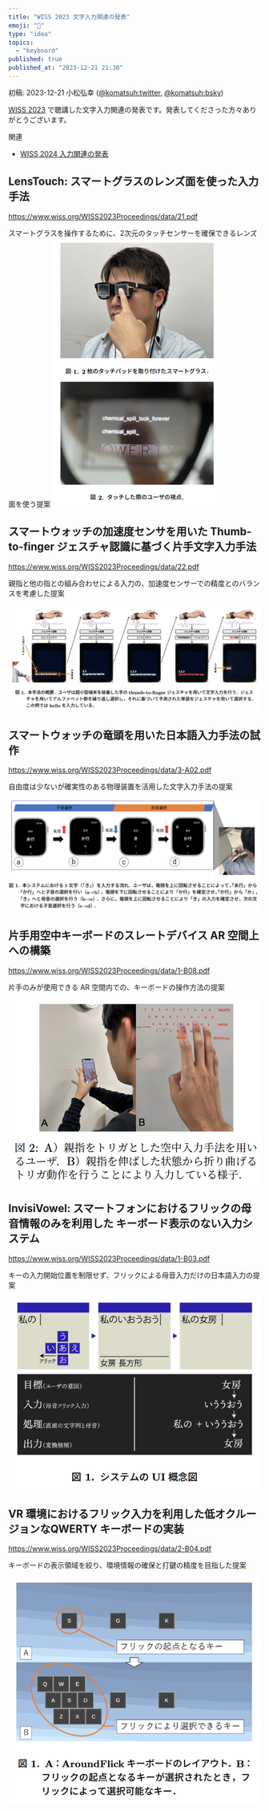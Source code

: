 ```yaml
---
title: "WISS 2023 文字入力関連の発表"
emoji: "📜"
type: "idea"
topics:
  - "keyboard"
published: true
published_at: "2023-12-21 21:30"
---
```


初稿: 2023-12-21
小松弘幸 ([@komatsuh:twitter](https://twitter.com/komatsuh), [@komatsuh:bsky](https://bsky.app/profile/komatsuh.bsky.social))

[WISS 2023](https://www.wiss.org/WISS2023/program.html) で聴講した文字入力関連の発表です。発表してくださった方々ありがとうございます。

関連
* [WISS 2024 入力関連の発表](https://zenn.dev/komatsuh/articles/komatsuh_wiss2024_input)


## LensTouch: スマートグラスのレンズ面を使った入力手法

https://www.wiss.org/WISS2023Proceedings/data/21.pdf

スマートグラスを操作するために、2次元のタッチセンサーを確保できるレンズ面を使う提案
![LensTouch: スマートグラスのレンズ面を使った入力手法](https://github.com/hiroyuki-komatsu/zenn/blob/main/articles/komatsuh_wiss2023_input_21.png?raw=true)


## スマートウォッチの加速度センサを用いた Thumb-to-finger ジェスチャ認識に基づく片手文字入力手法

https://www.wiss.org/WISS2023Proceedings/data/22.pdf

親指と他の指との組み合わせによる入力の、加速度センサーでの精度とのバランスを考慮した提案

![スマートウォッチの加速度センサを用いた Thumb-to-finger ジェスチャ認識に基づく片手文字入力手法](https://github.com/hiroyuki-komatsu/zenn/blob/main/articles/komatsuh_wiss2023_input_22.png?raw=true)


## スマートウォッチの竜頭を用いた日本語入力手法の試作

https://www.wiss.org/WISS2023Proceedings/data/3-A02.pdf

自由度は少ないが確実性のある物理装置を活用した文字入力手法の提案

![スマートウォッチの竜頭を用いた日本語入力手法の試作](https://github.com/hiroyuki-komatsu/zenn/blob/main/articles/komatsuh_wiss2023_input_3-A02.png?raw=true)


## 片手用空中キーボードのスレートデバイス AR 空間上への構築

https://www.wiss.org/WISS2023Proceedings/data/1-B08.pdf

片手のみが使用できる AR 空間内での、キーボードの操作方法の提案

![片手用空中キーボードのスレートデバイス AR 空間上への構築](https://github.com/hiroyuki-komatsu/zenn/blob/main/articles/komatsuh_wiss2023_input_1-B08.png?raw=true)


## InvisiVowel: スマートフォンにおけるフリックの母音情報のみを利用した キーボード表示のない入力システム

https://www.wiss.org/WISS2023Proceedings/data/1-B03.pdf

キーの入力開始位置を制限せず、フリックによる母音入力だけの日本語入力の提案

![InvisiVowel: スマートフォンにおけるフリックの母音情報のみを利用した キーボード表示のない入力システム](https://github.com/hiroyuki-komatsu/zenn/blob/main/articles/komatsuh_wiss2023_input_1-B03.png?raw=true)


## VR 環境におけるフリック入力を利用した低オクルージョンなQWERTY キーボードの実装

https://www.wiss.org/WISS2023Proceedings/data/2-B04.pdf

キーボードの表示領域を絞り、環境情報の確保と打鍵の精度を目指した提案

![VR 環境におけるフリック入力を利用した低オクルージョンなQWERTY キーボードの実装](https://github.com/hiroyuki-komatsu/zenn/blob/main/articles/komatsuh_wiss2023_input_2-B04.png?raw=true)
